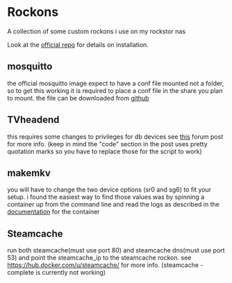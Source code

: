 # Rockons
A collection of some custom rockons i use on my rockstor nas



Look at the [official  repo](https://github.com/rockstor/rockon-registry) for details on installation.

## mosquitto
the official mosquitto image expect to have a conf file mounted not a folder, so to get this working it is required to place a conf file in the share you plan to mount. the file can be downloaded from [github](https://github.com/eclipse/mosquitto/blob/master/mosquitto.conf)

## TVheadend
this requires some changes to privileges for db devices see [this](https://forum.rockstor.com/t/hardware-permessions/1345) forum post for more info. (keep in mind the "code" section in the post uses pretty quotation marks so you have to replace those for the script to work)

## makemkv
you will have to change the two device options (sr0 and sg6) to fit your setup. i found the easiest way to find those values was by spinning a container up from the command line and read the logs as described in the [documentation](https://hub.docker.com/r/jlesage/makemkv/) for the container

## Steamcache
run both steamcache(must use port 80) and steamcache dns(must use port 53) and point the steamcache_ip to the steamcache rockon.
see https://hub.docker.com/u/steamcache/ for more info.
(steamcache -complete is currently not working)

